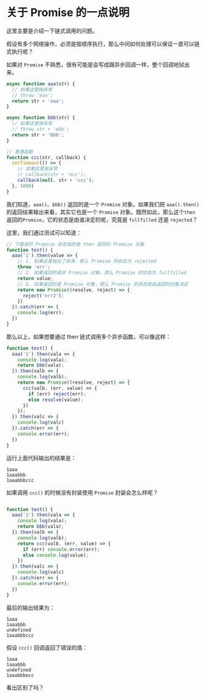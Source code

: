 # 关于 Promise 的一点说明

这里主要是介绍一下链式调用的问题。

假设有多个网络操作，必须是按顺序执行，那么中间如何处理可以保证一直可以链式执行呢？

如果对 `Promise` 不熟悉，很有可能是会写成跟异步回调一样，整个回调地狱出来。

```js
async function aaa(str) {
  // 如果这里抛异常
  // throw 'eaa';
  return str + 'aaa';
}

async function bbb(str) {
  // 如果这里抛异常
  // throw str + 'ebb';
  return str + 'bbb';
}

// 普通函数
function ccc(str, callback) {
  setTimeout(() => {
    // 如果这里抛异常
    // callback(str + 'ecc');
    callback(null, str + 'ccc');
  }, 1000)
}
```

我们知道，`aaa()`、`bbb()` 返回的是一个 `Promise` 对象。如果我们把 `aaa().then()` 的返回结果输出来看，其实它也是一个 `Promise` 对象。既然如此，那么这个`then`返回的`Promise`，它的状态是由谁决定的呢，究竟是 `fullfilled` 还是 `rejected`？

这里，我们通过测试可以知道：

```js
// 下面说的 Promise 状态指的是 then 返回的 Promise 对象
function test() {
  aaa('1').then(value => {
    // 1. 如果这里抛出了异常，那么 Promise 的状态为 rejected
    throw 'err';
    // 2. 如果返回的是非 Promise 对象，那么 Promise 的状态为 fullfilled
    return value;
    // 3. 如果返回的是 Promise 对象，那么 Promise 的状态就由返回的对象决定
    return new Promise((resolve, reject) => {
      reject('err2');
    })
  }).catch(err => {
    console.log(err);
  })
}
```

那么以上，如果想要通过 then 链式调用多个异步函数，可以像这样：

```js
function test() {
  aaa('1').then(vala => {
    console.log(vala);
    return bbb(vala);
  }).then(valb => {
    console.log(valb);
    return new Promise((resolve, reject) => {
      ccc(valb, (err, value) => {
        if (err) reject(err);
        else resolve(value);
      })
    });
  }).then(valc => {
    console.log(valc)
  }).catch(err => {
    console.error(err);
  })
}
```

运行上面代码输出的结果是：

```
1aaa
1aaabbb
1aaabbbccc
```

如果调用 `ccc()` 的时候没有封装使用 `Promise` 封装会怎么样呢？

```js

function test() {
  aaa('1').then(vala => {
    console.log(vala);
    return bbb(vala);
  }).then(valb => {
    console.log(valb);
    return ccc(valb, (err, value) => {
      if (err) console.error(err);
      else console.log(value);
    })
  }).then(valc => {
    console.log(valc)
  }).catch(err => {
    console.error(err);
  })
}
```

最后的输出结果为：

```
1aaa
1aaabbb
undefined
1aaabbbccc
```

假设 `ccc()` 回调返回了错误的值：

```
1aaa
1aaabbb
undefined
1aaabbbecc
```

看出区别了吗？
